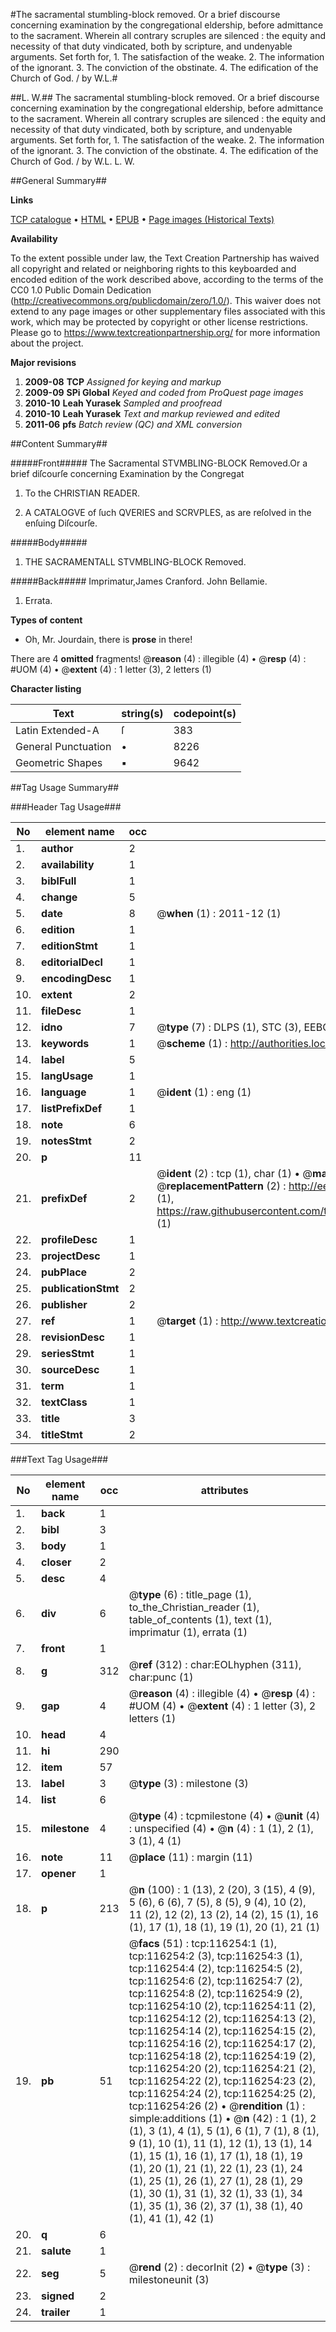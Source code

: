 #The sacramental stumbling-block removed. Or a brief discourse concerning examination by the congregational eldership, before admittance to the sacrament. Wherein all contrary scruples are silenced : the equity and necessity of that duty vindicated, both by scripture, and undenyable arguments. Set forth for, 1. The satisfaction of the weake. 2. The information of the ignorant. 3. The conviction of the obstinate. 4. The edification of the Church of God. / by W.L.#

##L. W.##
The sacramental stumbling-block removed. Or a brief discourse concerning examination by the congregational eldership, before admittance to the sacrament. Wherein all contrary scruples are silenced : the equity and necessity of that duty vindicated, both by scripture, and undenyable arguments. Set forth for, 1. The satisfaction of the weake. 2. The information of the ignorant. 3. The conviction of the obstinate. 4. The edification of the Church of God. / by W.L.
L. W.

##General Summary##

**Links**

[TCP catalogue](http://www.ota.ox.ac.uk/tcp/)  • 
[HTML](http://tei.it.ox.ac.uk/tcp/Texts-HTML/free/A88/A88892.html)  • 
[EPUB](http://tei.it.ox.ac.uk/tcp/Texts-EPUB/free/A88/A88892.epub) • 
[Page images (Historical Texts)](https://historicaltexts.jisc.ac.uk/eebo-99864035e)

**Availability**

To the extent possible under law, the Text Creation Partnership has waived all copyright and related or neighboring rights to this keyboarded and encoded edition of the work described above, according to the terms of the CC0 1.0 Public Domain Dedication (http://creativecommons.org/publicdomain/zero/1.0/). This waiver does not extend to any page images or other supplementary files associated with this work, which may be protected by copyright or other license restrictions. Please go to https://www.textcreationpartnership.org/ for more information about the project.

**Major revisions**

1. __2009-08__ __TCP__ *Assigned for keying and markup*
1. __2009-09__ __SPi Global__ *Keyed and coded from ProQuest page images*
1. __2010-10__ __Leah Yurasek__ *Sampled and proofread*
1. __2010-10__ __Leah Yurasek__ *Text and markup reviewed and edited*
1. __2011-06__ __pfs__ *Batch review (QC) and XML conversion*

##Content Summary##

#####Front#####
The Sacramental STVMBLING-BLOCK Removed.Or a brief diſcourſe concerning Examination by the Congregat
1. To the CHRISTIAN READER.

1. A CATALOGVE of ſuch QVERIES and SCRVPLES, as are reſolved in the enſuing Diſcourſe.

#####Body#####

1. THE SACRAMENTALL STVMBLING-BLOCK Removed.

#####Back#####
Imprimatur,James Cranford. John Bellamie.
1. Errata.

**Types of content**

  * Oh, Mr. Jourdain, there is **prose** in there!

There are 4 **omitted** fragments! 
 @__reason__ (4) : illegible (4)  •  @__resp__ (4) : #UOM (4)  •  @__extent__ (4) : 1 letter (3), 2 letters (1)

**Character listing**


|Text|string(s)|codepoint(s)|
|---|---|---|
|Latin Extended-A|ſ|383|
|General Punctuation|•|8226|
|Geometric Shapes|▪|9642|

##Tag Usage Summary##

###Header Tag Usage###

|No|element name|occ|attributes|
|---|---|---|---|
|1.|__author__|2||
|2.|__availability__|1||
|3.|__biblFull__|1||
|4.|__change__|5||
|5.|__date__|8| @__when__ (1) : 2011-12 (1)|
|6.|__edition__|1||
|7.|__editionStmt__|1||
|8.|__editorialDecl__|1||
|9.|__encodingDesc__|1||
|10.|__extent__|2||
|11.|__fileDesc__|1||
|12.|__idno__|7| @__type__ (7) : DLPS (1), STC (3), EEBO-CITATION (1), PROQUEST (1), VID (1)|
|13.|__keywords__|1| @__scheme__ (1) : http://authorities.loc.gov/ (1)|
|14.|__label__|5||
|15.|__langUsage__|1||
|16.|__language__|1| @__ident__ (1) : eng (1)|
|17.|__listPrefixDef__|1||
|18.|__note__|6||
|19.|__notesStmt__|2||
|20.|__p__|11||
|21.|__prefixDef__|2| @__ident__ (2) : tcp (1), char (1)  •  @__matchPattern__ (2) : ([0-9\-]+):([0-9IVX]+) (1), (.+) (1)  •  @__replacementPattern__ (2) : http://eebo.chadwyck.com/downloadtiff?vid=$1&page=$2 (1), https://raw.githubusercontent.com/textcreationpartnership/Texts/master/tcpchars.xml#$1 (1)|
|22.|__profileDesc__|1||
|23.|__projectDesc__|1||
|24.|__pubPlace__|2||
|25.|__publicationStmt__|2||
|26.|__publisher__|2||
|27.|__ref__|1| @__target__ (1) : http://www.textcreationpartnership.org/docs/. (1)|
|28.|__revisionDesc__|1||
|29.|__seriesStmt__|1||
|30.|__sourceDesc__|1||
|31.|__term__|1||
|32.|__textClass__|1||
|33.|__title__|3||
|34.|__titleStmt__|2||


###Text Tag Usage###

|No|element name|occ|attributes|
|---|---|---|---|
|1.|__back__|1||
|2.|__bibl__|3||
|3.|__body__|1||
|4.|__closer__|2||
|5.|__desc__|4||
|6.|__div__|6| @__type__ (6) : title_page (1), to_the_Christian_reader (1), table_of_contents (1), text (1), imprimatur (1), errata (1)|
|7.|__front__|1||
|8.|__g__|312| @__ref__ (312) : char:EOLhyphen (311), char:punc (1)|
|9.|__gap__|4| @__reason__ (4) : illegible (4)  •  @__resp__ (4) : #UOM (4)  •  @__extent__ (4) : 1 letter (3), 2 letters (1)|
|10.|__head__|4||
|11.|__hi__|290||
|12.|__item__|57||
|13.|__label__|3| @__type__ (3) : milestone (3)|
|14.|__list__|6||
|15.|__milestone__|4| @__type__ (4) : tcpmilestone (4)  •  @__unit__ (4) : unspecified (4)  •  @__n__ (4) : 1 (1), 2 (1), 3 (1), 4 (1)|
|16.|__note__|11| @__place__ (11) : margin (11)|
|17.|__opener__|1||
|18.|__p__|213| @__n__ (100) : 1 (13), 2 (20), 3 (15), 4 (9), 5 (6), 6 (6), 7 (5), 8 (5), 9 (4), 10 (2), 11 (2), 12 (2), 13 (2), 14 (2), 15 (1), 16 (1), 17 (1), 18 (1), 19 (1), 20 (1), 21 (1)|
|19.|__pb__|51| @__facs__ (51) : tcp:116254:1 (1), tcp:116254:2 (3), tcp:116254:3 (1), tcp:116254:4 (2), tcp:116254:5 (2), tcp:116254:6 (2), tcp:116254:7 (2), tcp:116254:8 (2), tcp:116254:9 (2), tcp:116254:10 (2), tcp:116254:11 (2), tcp:116254:12 (2), tcp:116254:13 (2), tcp:116254:14 (2), tcp:116254:15 (2), tcp:116254:16 (2), tcp:116254:17 (2), tcp:116254:18 (2), tcp:116254:19 (2), tcp:116254:20 (2), tcp:116254:21 (2), tcp:116254:22 (2), tcp:116254:23 (2), tcp:116254:24 (2), tcp:116254:25 (2), tcp:116254:26 (2)  •  @__rendition__ (1) : simple:additions (1)  •  @__n__ (42) : 1 (1), 2 (1), 3 (1), 4 (1), 5 (1), 6 (1), 7 (1), 8 (1), 9 (1), 10 (1), 11 (1), 12 (1), 13 (1), 14 (1), 15 (1), 16 (1), 17 (1), 18 (1), 19 (1), 20 (1), 21 (1), 22 (1), 23 (1), 24 (1), 25 (1), 26 (1), 27 (1), 28 (1), 29 (1), 30 (1), 31 (1), 32 (1), 33 (1), 34 (1), 35 (1), 36 (2), 37 (1), 38 (1), 40 (1), 41 (1), 42 (1)|
|20.|__q__|6||
|21.|__salute__|1||
|22.|__seg__|5| @__rend__ (2) : decorInit (2)  •  @__type__ (3) : milestoneunit (3)|
|23.|__signed__|2||
|24.|__trailer__|1||
